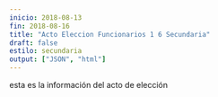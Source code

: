 ```yaml
---
inicio: 2018-08-13
fin: 2018-08-16
title: "Acto Eleccion Funcionarios 1 6 Secundaria"
draft: false
estilo: secundaria
output: ["JSON", "html"]
---
```


esta es la información del acto de elección